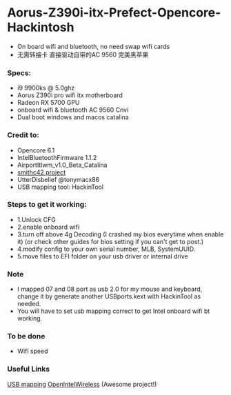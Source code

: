 # Aorus-Z390i-itx-Prefect-Opencore-Hackintosh

- On board wifi and bluetooth, no need swap wifi cards
- 无需转接卡 直接驱动自带的AC 9560 完美黑苹果

### Specs:
- i9 9900ks @ 5.0ghz 
- Aorus Z390i pro wifi itx motherboard
- Radeon RX 5700 GPU
- onboard wifi & bluetooth AC 9560 Cnvi
- Dual boot windows and macos catalina

### Credit to:
- Opencore 6.1
- IntelBluetoothFirmware 1.1.2
- AirportItlwm_v1.0_Beta_Catalina
- [smithc42 project](https://github.com/smithc42/hackintosh_gigabyte_z390i)
- UtterDisbelief @tonymacx86
- USB mapping tool: HackinTool

### Steps to get it working:
- 1.Unlock CFG
- 2.enable onboard wifi
- 3.turn off above 4g Decoding (I crashed my bios everytime when enable it)
(or check other guides for bios setting if you can't get to post.)
- 4.modify config to your own serial number, MLB, SystemUUID.
- 5.move files to EFI folder on your usb driver or internal drive

### Note
- I mapped 07 and 08 port as usb 2.0 for my mouse and keyboard, change it by generate another USBports.kext with HackinTool as needed.
- You will have to set usb mapping correct to get Intel onboard wifi bt working.

### To be done
- Wifi speed

### Useful Links
[USB mapping](https://www.tonymacx86.com/threads/the-new-beginners-guide-to-usb-port-configuration.286553/)
[OpenIntelWireless](https://github.com/OpenIntelWireless) (Awesome project!)
